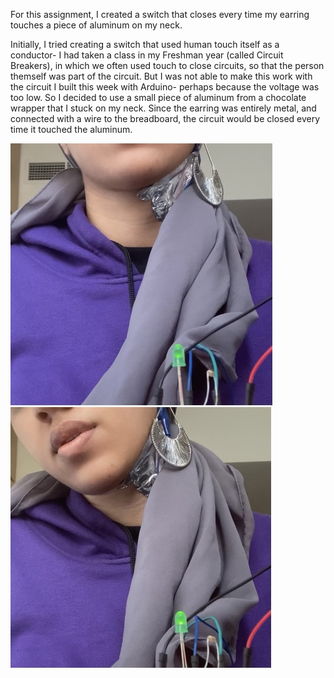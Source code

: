 For this assignment, I created a switch that closes every time my earring touches a piece of aluminum on my neck. 

Initially, I tried creating a switch that used human touch itself as a conductor- I had taken a class in my Freshman year (called Circuit Breakers), in which we often used touch to close circuits, so that the person themself was part of the circuit. But I was not able to make this work with the circuit I built this week with Arduino- perhaps because the voltage was too low. So I decided to use a small piece of aluminum from a chocolate wrapper that I stuck on my neck. Since the earring was entirely metal, and connected with a wire to the breadboard, the circuit would be closed every time it touched the aluminum. 

![](IMG_9657.jpg) ![](IMG_9656.jpg)
